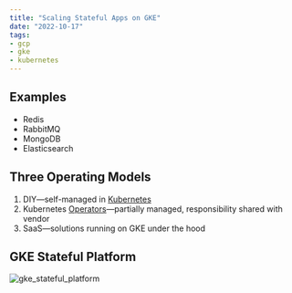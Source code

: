 ```yaml
---
title: "Scaling Stateful Apps on GKE"
date: "2022-10-17"
tags:
- gcp
- gke
- kubernetes
---
```


## Examples

- Redis
- RabbitMQ
- MongoDB
- Elasticsearch

## Three Operating Models

1. DIY—self-managed in [Kubernetes](notes/moc/Kubernetes.md)
2. Kubernetes [Operators](notes/Kubernetes%20Operator%20Pattern.md)—partially managed, responsibility shared with vendor
3. SaaS—solutions running on GKE under the hood

## GKE Stateful Platform

![gke_stateful_platform](files/gke_stateful_platform.svg)
